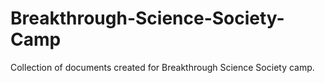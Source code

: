 # Breakthrough-Science-Society-Camp
Collection of documents created for Breakthrough Science Society camp.
